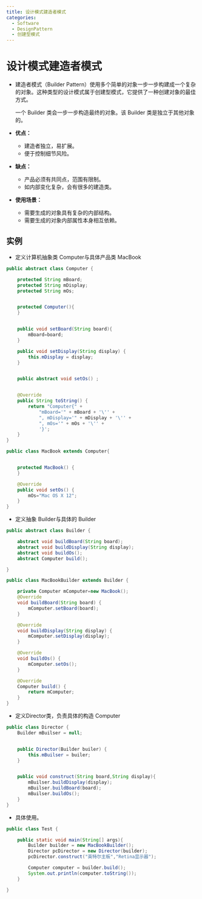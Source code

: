 ```yaml
---
title: 设计模式建造者模式
categories:
  - Software
  - DesignPattern
  - 创建型模式
---
```

# 设计模式建造者模式

- 建造者模式（Builder Pattern）使用多个简单的对象一步一步构建成一个复杂的对象。这种类型的设计模式属于创建型模式，它提供了一种创建对象的最佳方式。

    一个 Builder 类会一步一步构造最终的对象。该 Builder 类是独立于其他对象的。

- **优点：**

  - 建造者独立，易扩展。
  - 便于控制细节风险。

- **缺点：** 

  - 产品必须有共同点，范围有限制。 
  - 如内部变化复杂，会有很多的建造类。

- **使用场景：**

  - 需要生成的对象具有复杂的内部结构。
  - 需要生成的对象内部属性本身相互依赖。


## 实例

- 定义计算机抽象类 Computer与具体产品类 MacBook

```java
public abstract class Computer {

    protected String mBoard;
    protected String mDisplay;
    protected String mOs;


    protected Computer(){
    }


    public void setBoard(String board){
        mBoard=board;
    }

    public void setDisplay(String display) {
        this.mDisplay = display;
    }


    public abstract void setOs() ;


    @Override
    public String toString() {
        return "Computer{" +
            "mBoard='" + mBoard + '\'' +
            ", mDisplay='" + mDisplay + '\'' +
            ", mOs='" + mOs + '\'' +
            '}';
    }
}

public class MacBook extends Computer{


    protected MacBook() {
    }

    @Override
    public void setOs() {
        mOs="Mac OS X 12";
    }
}
```

- 定义抽象 Builder与具体的 Builder

```java
public abstract class Builder {

    abstract void buildBoard(String board);
    abstract void buildDisplay(String display);
    abstract void buildOs();
    abstract Computer build();

}

public class MacBookBuilder extends Builder {

    private Computer mComputer=new MacBook();
    @Override
    void buildBoard(String board) {
        mComputer.setBoard(board);
    }

    @Override
    void buildDisplay(String display) {
        mComputer.setDisplay(display);
    }

    @Override
    void buildOs() {
        mComputer.setOs();
    }

    @Override
    Computer build() {
        return mComputer;
    }
}
```

- 定义Director类，负责具体的构造 Computer

```java
public class Director {
    Builder mBuilser = null;


    public Director(Builder builer) {
        this.mBuilser = builer;
    }


    public void construct(String board,String display){
        mBuilser.buildDisplay(display);
        mBuilser.buildBoard(board);
        mBuilser.buildOs();
    }
}
```

- 具体使用。

```java
public class Test {

    public static void main(String[] args){
        Builder builder = new MacBookBuilder();
        Director pcDirector = new Director(builder);
        pcDirector.construct("英特尔主板","Retina显示器");

        Computer computer = builder.build();
        System.out.println(computer.toString());
    }

}
```

